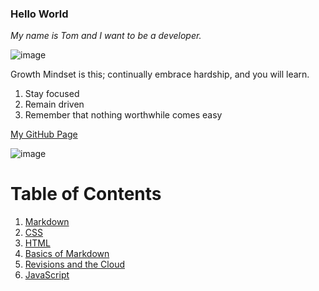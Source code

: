 
### Hello World

_My name is Tom and I want to be a developer._

![image](https://github.com/capps14e/reading-notes/assets/143365157/3a1ec991-6a34-4b84-97b0-f59ca0eef8a4)

Growth Mindset is this; continually embrace hardship, and you will learn.

1. Stay focused
1. Remain driven
1. Remember that nothing worthwhile comes easy

[My GitHub Page](https://github.com/capps14e)

![image](https://github.com/capps14e/capps14e.github.io/assets/143365157/e473daca-2990-473e-8b25-ff77f27daf50)

# Table of Contents

1. [Markdown](/Markdown.md)
2. [CSS](/CSS.md)
3. [HTML](/HTML.md)
4. [Basics of Markdown](/BasicsofMarkdown.md)
5. [Revisions and the Cloud](/RevisionsandtheCloud.md)
6. [JavaScript](/JavaScript.md)
